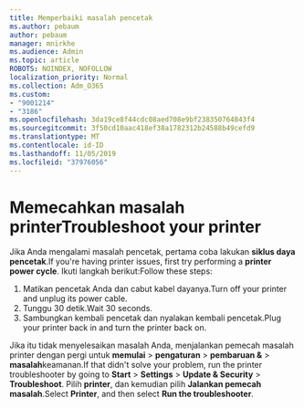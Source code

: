 ```yaml
---
title: Memperbaiki masalah pencetak
ms.author: pebaum
author: pebaum
manager: mnirkhe
ms.audience: Admin
ms.topic: article
ROBOTS: NOINDEX, NOFOLLOW
localization_priority: Normal
ms.collection: Adm_O365
ms.custom:
- "9001214"
- "3186"
ms.openlocfilehash: 3da19ce8f44cdc08aed708e9bf238350764843f4
ms.sourcegitcommit: 3f50cd10aac418ef38a1782312b24588b49cefd9
ms.translationtype: MT
ms.contentlocale: id-ID
ms.lasthandoff: 11/05/2019
ms.locfileid: "37976056"
---
```

# <a name="troubleshoot-your-printer"></a><span data-ttu-id="4d90e-102">Memecahkan masalah printer</span><span class="sxs-lookup"><span data-stu-id="4d90e-102">Troubleshoot your printer</span></span>

<span data-ttu-id="4d90e-103">Jika Anda mengalami masalah pencetak, pertama coba lakukan **siklus daya pencetak**.</span><span class="sxs-lookup"><span data-stu-id="4d90e-103">If you're having printer issues, first try performing a **printer power cycle**.</span></span> <span data-ttu-id="4d90e-104">Ikuti langkah berikut:</span><span class="sxs-lookup"><span data-stu-id="4d90e-104">Follow these steps:</span></span>

1. <span data-ttu-id="4d90e-105">Matikan pencetak Anda dan cabut kabel dayanya.</span><span class="sxs-lookup"><span data-stu-id="4d90e-105">Turn off your printer and unplug its power cable.</span></span>
2. <span data-ttu-id="4d90e-106">Tunggu 30 detik.</span><span class="sxs-lookup"><span data-stu-id="4d90e-106">Wait 30 seconds.</span></span>
3. <span data-ttu-id="4d90e-107">Sambungkan kembali pencetak dan nyalakan kembali pencetak.</span><span class="sxs-lookup"><span data-stu-id="4d90e-107">Plug your printer back in and turn the printer back on.</span></span>

<span data-ttu-id="4d90e-108">Jika itu tidak menyelesaikan masalah Anda, menjalankan pemecah masalah printer dengan pergi untuk **memulai** > **pengaturan** > **pembaruan &** > **masalah**keamanan.</span><span class="sxs-lookup"><span data-stu-id="4d90e-108">If that didn't solve your problem, run the printer troubleshooter by going to **Start** > **Settings** > **Update & Security** > **Troubleshoot**.</span></span> <span data-ttu-id="4d90e-109">Pilih **printer**, dan kemudian pilih **Jalankan pemecah masalah**.</span><span class="sxs-lookup"><span data-stu-id="4d90e-109">Select **Printer**, and then select **Run the troubleshooter**.</span></span>